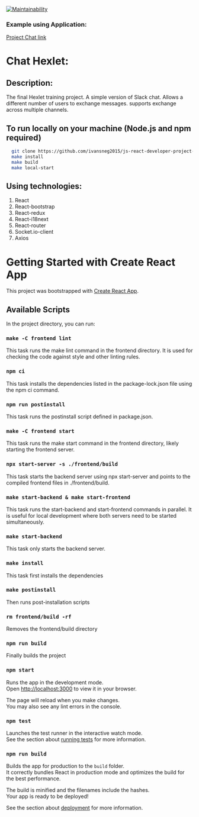 [![Maintainability](https://api.codeclimate.com/v1/badges/a761f1869fa461dcc5b4/maintainability)](https://codeclimate.com/github/IVANn84/frontend-project-12/maintainability)

### Example using Application:
[Project Chat link](https://slack-project-85e7.onrender.com)

# Chat Hexlet:

## **Description:**
The final Hexlet training project. A simple version of Slack chat. Allows a different number of users to exchange messages. supports exchange across multiple channels.
## To run locally on your machine (Node.js and npm required)
```bash
  git clone https://github.com/ivansneg2015/js-react-developer-project-12
  make install
  make build
  make local-start
```
 ## **Using technologies:**
 1. React
 2. React-bootstrap
 3. React-redux
 4. React-i18next
 5. React-router
 6. Socket.io-client
 7. Axios
# Getting Started with Create React App

This project was bootstrapped with [Create React App](https://github.com/facebook/create-react-app).

## Available Scripts

In the project directory, you can run:

### `make -C frontend lint`
This task runs the make lint command in the frontend directory. It is used for checking the code against style and other linting rules.
### `npm ci`
This task installs the dependencies listed in the package-lock.json file using the npm ci command.
### `npm run postinstall`
This task runs the postinstall script defined in package.json.
### `make -C frontend start`
This task runs the make start command in the frontend directory, likely starting the frontend server.
### `npx start-server -s ./frontend/build`
This task starts the backend server using npx start-server and points to the compiled frontend files in ./frontend/build.
### `make start-backend & make start-frontend`
This task runs the start-backend and start-frontend commands in parallel. It is useful for local development where both servers need to be started simultaneously.
### `make start-backend`
This task only starts the backend server.
### `make install`
This task first installs the dependencies
### `make postinstall`
Then runs post-installation scripts 
### `rm frontend/build -rf`
Removes the frontend/build directory
### `npm run build`
Finally builds the project 

### `npm start`
Runs the app in the development mode.\
Open [http://localhost:3000](http://localhost:3000) to view it in your browser.

The page will reload when you make changes.\
You may also see any lint errors in the console.

### `npm test`

Launches the test runner in the interactive watch mode.\
See the section about [running tests](https://facebook.github.io/create-react-app/docs/running-tests) for more information.

### `npm run build`

Builds the app for production to the `build` folder.\
It correctly bundles React in production mode and optimizes the build for the best performance.

The build is minified and the filenames include the hashes.\
Your app is ready to be deployed!

See the section about [deployment](https://facebook.github.io/create-react-app/docs/deployment) for more information.
